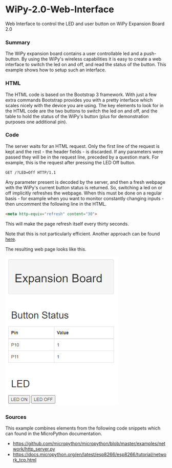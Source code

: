 # WiPy-2.0-Web-Interface
Web Interface to control the LED and user button on WiPy Expansion Board 2.0

### Summary
The WiPy expansion board contains a user controllable led and a push-button. By using the WiPy's wireless capabilities it is easy to create a web interface to switch the led on and off, and read the status of the button. This example shows how to setup such an interface.

### HTML
The HTML code is based on the Bootstrap 3 framework. With just a few extra commands Bootstrap provides you with a pretty interface which scales nicely with the device you are using. The key elements to look for in the HTML code are the two buttons to switch the led on and off, and the table to hold the status of the WiPy's button (plus for demonstration purposes one additional pin).

### Code
The server waits for an HTML request. Only the first line of the request is kept and the rest - the header fields - is discarded. If any parameters were passed they will be in the request line, preceded by a question mark. For example, this is the request after pressing the LED Off button.
```
GET /?LED=Off HTTP/1.1
```
Any parameter present is decoded by the server, and then a fresh webpage with the WiPy's current button status is returned. So, switching a led on or off implicitly refreshes the webpage. When this must be done on a regular basis - for example when you want to monitor constantly changing inputs - then uncomment the following line in the HTML.
```html
<meta http-equiv="refresh" content="30">
```
This will make the page refresh itself every thirty seconds.

Note that this is not particularly efficient. Another approach can be found [here](https://github.com/erikdelange/WiPy-2.0-Web-Interface-using-JavaScript).

The resulting web page looks like this.

![ui.png](https://github.com/erikdelange/WiPy-2.0-Web-Interface/blob/master/ui.png)

### Sources
This example combines elements from the following code snippets which can found in the MicroPython documentation.

* <https://github.com/micropython/micropython/blob/master/examples/network/http_server.py>
* <https://docs.micropython.org/en/latest/esp8266/esp8266/tutorial/network_tcp.html>
